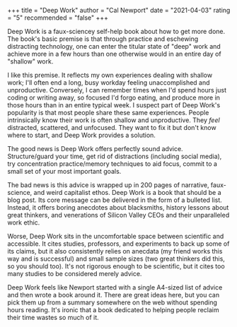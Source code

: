 +++
title = "Deep Work"
author = "Cal Newport"
date = "2021-04-03"
rating = "5"
recommended = "false"
+++

Deep Work is a faux-sciencey self-help book about how to get more done. The book's basic premise is that through practice and eschewing distracting technology, one can enter the titular state of "deep" work and achieve more in a few hours than one otherwise would in an entire day of "shallow" work.

I like this premise. It reflects my own experiences dealing with shallow work; I'll often end a long, busy workday feeling unaccomplished and unproductive. Conversely, I can remember times when I'd spend hours just coding or writing away, so focused I'd forgo eating, and produce more in those hours than in an entire typical week. I suspect part of Deep Work's popularity is that most people share these same experiences. People intrinsically know their work is often shallow and unproductive. They *feel* distracted, scattered, and unfocused. They want to fix it but don't know where to start, and Deep Work provides a solution.

The good news is Deep Work offers perfectly sound advice. Structure/guard your time, get rid of distractions (including social media), try concentration practice/memory techniques to aid focus, commit to a small set of your most important goals.

The bad news is this advice is wrapped up in 200 pages of narrative, faux-science, and weird capitalist ethos. Deep Work is a book that should be a blog post. Its core message can be delivered in the form of a bulleted list. Instead, it offers boring anecdotes about blacksmiths, history lessons about great thinkers, and venerations of Silicon Valley CEOs and their unparalleled work ethic.

Worse, Deep Work sits in the uncomfortable space between scientific and accessible. It cites studies, professors, and experiments to back up some of its claims, but it also consistently relies on anecdata (my friend works this way and is successful) and small sample sizes (two great thinkers did this, so you should too). It's not rigorous enough to be scientific, but it cites too many studies to be considered merely advice.

Deep Work feels like Newport started with a single A4-sized list of advice and then wrote a book around it. There are great ideas here, but you can pick them up from a summary somewhere on the web without spending hours reading. It's ironic that a book dedicated to helping people reclaim their time wastes so much of it.
